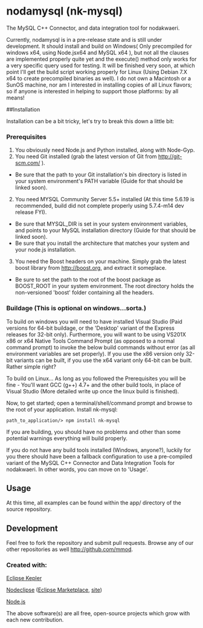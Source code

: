 # nodamysql (nk-mysql)

The MySQL C++ Connector, and data integration tool for nodakwaeri.  

Currently, nodamysql is in a pre-release state and is still under development.  It should install and build on Windows( Only precompiled for windows x64, using Node.jsx64 and MySQL x64 ), but not all the clauses are implemented properly quite yet and the execute() method only works for a very specific query used for testing.  It will be finished very soon, at which point I'll get the build script working properly for Linux (Using Debian 7.X x64 to create precompiled binaries as well).  I do not own a Macintosh or a SunOS machine, nor am I interested in installing copies of all Linux flavors; so if anyone is interested in helping to support those platforms: by all means! 


##Installation

Installation can be a bit tricky, let's try to break this down a little bit:

### Prerequisites

1. You obviously need Node.js and Python installed, along with Node-Gyp.
1. You need Git installed (grab the latest version of Git from http://git-scm.com/ ).
  * Be sure that the path to your Git installation's bin directory is listed in your system environment's PATH variable (Guide for that should be linked soon).
2. You need MYSQL Community Server 5.5+ installed (At this time 5.6.19 is recommended, build did not complete properly using 5.7.4-m14 dev release FYI).
  * Be sure that MYSQL_DIR is set in your system environment variables, and points to your MySQL installation directory (Guide for that should be linked soon).
  * Be sure that you install the architecture that matches your system and your node.js installation.
3. You need the Boost headers on your machine.  Simply grab the latest boost library from http://boost.org, and extract it someplace.  
  * Be sure to set the path to the root of the boost package as BOOST_ROOT in your system environment.  The root directory holds the non-versioned 'boost' folder containing all the headers.

### Buildage (This is optional on windows...sorta.)

To build on windows you will need to have installed Visual Studio (Paid versions for 64-bit buildage, or the 'Desktop' variant of the Express releases for 32-bit only).  Furthermore, you will want to be using VS201X x86 or x64 Native Tools Command Prompt (as opposed to a normal command prompt) to invoke the below build commands without error (as all environment variables are set properly).  If you use the x86 version only 32-bit variants can be built, if you use the x64 variant only 64-bit can be built.  Rather simple right?

To build on Linux... As long as you followed the Prerequisites you will be fine - You'll want GCC (g++) 4.7+ and the other build tools, in place of Visual Studio (More detailed write up once the linux build is finished). 

Now, to get started; open a terminal/shell/command prompt and browse to the root of your application. Install nk-mysql:

```
path_to_application/> npm install nk-mysql
```

If you are building, you should have no problems and other than some potential warnings everything will build properly.

If you do not have any build tools installed (Windows, anyone?), luckily for you there should have been a fallback configuration to use a pre-compiled variant of the MySQL C++ Connector and Data Integration Tools for nodakwaeri.  In other words, you can move on to 'Usage'.


## Usage

At this time, all examples can be found within the app/ directory of the source repository.  


## Development

Feel free to fork the repository and submit pull requests. Browse any of our other repositories as well http://github.com/mmod.


### Created with:

[Eclipse Kepler](https://www.eclipse.org/downloads/)

[Nodeclipse](https://github.com/Nodeclipse/nodeclipse-1)
 ([Eclipse Marketplace](http://marketplace.eclipse.org/content/nodeclipse), [site](http://www.nodeclipse.org))

[Node.js](http://nodejs.org)

The above software(s) are all free, open-source projects which grow with each new contribution.
